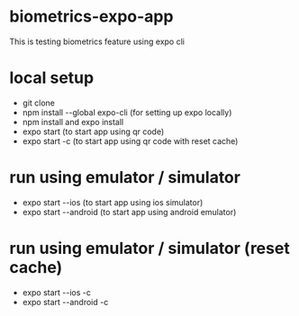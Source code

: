 # biometrics-expo-app
This is testing biometrics feature using expo cli

# local setup
- git clone
- npm install --global expo-cli (for setting up expo locally)
- npm install and expo install
- expo start (to start app using qr code)
- expo start -c (to start app using qr code with reset cache)

# run using emulator / simulator
- expo start --ios (to start app using ios simulator)
- expo start --android (to start app using android emulator)

# run using emulator / simulator (reset cache)
- expo start --ios -c
- expo start --android -c
